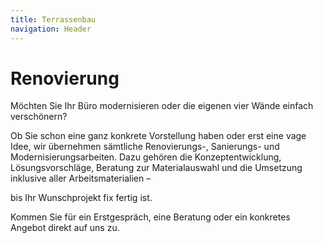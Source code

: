 ```yaml
---
title: Terrassenbau
navigation: Header
---
```


# Renovierung

Möchten Sie Ihr Büro modernisieren oder die eigenen vier Wände einfach verschönern?

Ob Sie schon eine ganz konkrete Vorstellung haben oder erst eine vage Idee, wir übernehmen sämtliche Renovierungs-, Sanierungs- und Modernisierungsarbeiten. Dazu gehören die Konzeptentwicklung, Lösungsvorschläge, Beratung zur Materialauswahl und die Umsetzung inklusive aller Arbeitsmaterialien –

bis Ihr Wunschprojekt fix fertig ist.

Kommen Sie für ein Erstgespräch, eine Beratung oder ein konkretes Angebot direkt auf uns zu.
